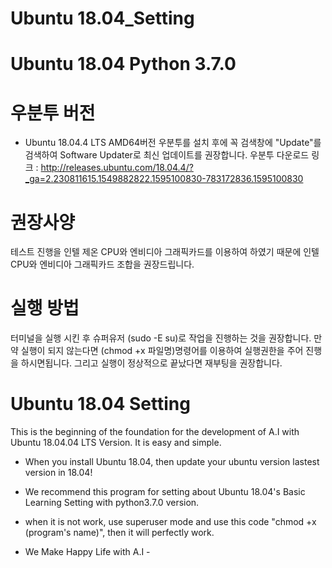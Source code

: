 # Ubuntu 18.04_Setting
# Ubuntu 18.04 Python 3.7.0
# 우분투 버전
- Ubuntu 18.04.4 LTS AMD64버전
우분투를 설치 후에 꼭 검색창에 "Update"를 검색하여 Software Updater로 최신 업데이트를 권장합니다.
우분투 다운로드 링크 : http://releases.ubuntu.com/18.04.4/?_ga=2.230811615.1549882822.1595100830-783172836.1595100830

# 권장사양
테스트 진행을 인텔 제온 CPU와 엔비디아 그래픽카드를 이용하여 하였기 때문에 인텔 CPU와 엔비디아 그래픽카드 조합을 권장드립니다.

# 실행 방법
터미널을 실행 시킨 후 슈퍼유저 (sudo -E su)로 작업을 진행하는 것을 권장합니다.
만약 실행이 되지 않는다면 (chmod +x 파일명)명령어를 이용하여 실행권한을 주어 진행을 하시면됩니다.
그리고 실행이 정상적으로 끝났다면 재부팅을 권장합니다.

# Ubuntu 18.04 Setting
 This is the beginning of the foundation for the development of A.I with Ubuntu 18.04.04 LTS Version.
 It is easy and simple.
 
- When you install Ubuntu 18.04, then update your ubuntu version lastest version in 18.04!
- We recommend this program for setting about Ubuntu 18.04's Basic Learning Setting with python3.7.0 version.
- when it is not work, use superuser mode and use this code "chmod +x (program's name)", then it will perfectly work. 

- We Make Happy Life with A.I -
